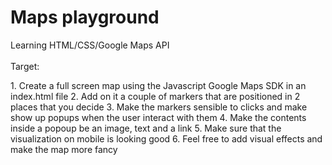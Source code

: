 # Maps playground
Learning HTML/CSS/Google Maps API</br></br>
Target:
<p>
1. Create a full screen map using the Javascript Google Maps SDK in an index.html file
2. Add on it a couple of markers that are positioned in 2 places that you decide
3. Make the markers sensible to clicks and make show up popups when the user interact with them
4. Make the contents inside a popoup be an image, text and a link
5. Make sure that the visualization on mobile is looking good
6. Feel free to add visual effects and make the map more fancy
</p>
